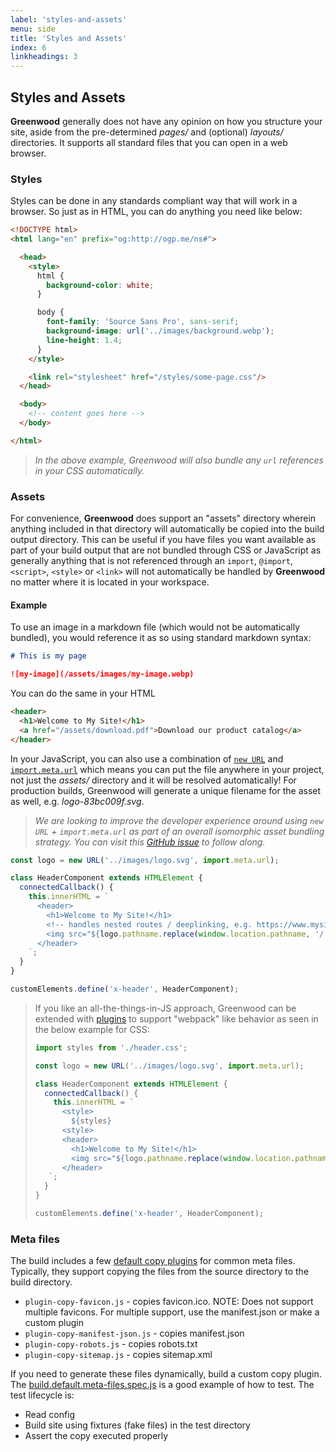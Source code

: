 ```yaml
---
label: 'styles-and-assets'
menu: side
title: 'Styles and Assets'
index: 6
linkheadings: 3
---
```


## Styles and Assets
**Greenwood** generally does not have any opinion on how you structure your site, aside from the pre-determined _pages/_ and (optional) _layouts/_ directories.  It supports all standard files that you can open in a web browser.


### Styles
Styles can be done in any standards compliant way that will work in a browser.  So just as in HTML, you can do anything you need like below:

```html
<!DOCTYPE html>
<html lang="en" prefix="og:http://ogp.me/ns#">

  <head>
    <style>
      html {
        background-color: white;
      }

      body {
        font-family: 'Source Sans Pro', sans-serif;
        background-image: url('../images/background.webp');
        line-height: 1.4;
      }
    </style>

    <link rel="stylesheet" href="/styles/some-page.css"/>
  </head>

  <body>
    <!-- content goes here -->
  </body>

</html>
```

> _In the above example, Greenwood will also bundle any `url` references in your CSS automatically._

### Assets

For convenience, **Greenwood** does support an "assets" directory wherein anything included in that directory will automatically be copied into the build output directory.  This can be useful if you have files you want available as part of your build output that are not bundled through CSS or JavaScript as generally anything that is not referenced through an `import`, `@import`, `<script>`, `<style>` or `<link>` will not automatically be handled by **Greenwood** no matter where it is located in your workspace.

#### Example

To use an image in a markdown file (which would not be automatically bundled), you would reference it as so using standard markdown syntax:

```md
# This is my page

![my-image](/assets/images/my-image.webp)
```

You can do the same in your HTML

```html
<header>
  <h1>Welcome to My Site!</h1>
  <a href="/assets/download.pdf">Download our product catalog</a>
</header>
```

In your JavaScript, you can also use a combination of [`new URL`](https://developer.mozilla.org/en-US/docs/Web/API/URL) and [`import.meta.url`](https://developer.mozilla.org/en-US/docs/Web/JavaScript/Reference/Operators/import.meta) which means you can put the file anywhere in your project, not just the _assets/_ directory and it will be resolved automatically!  For production builds, Greenwood will generate a unique filename for the asset as well, e.g. _logo-83bc009f.svg_.

> _We are looking to improve the developer experience around using `new URL` + `import.meta.url` as part of an overall isomorphic asset bundling strategy.  You can visit this [GitHub issue](https://github.com/ProjectEvergreen/greenwood/issues/1163) to follow along._

```js
const logo = new URL('../images/logo.svg', import.meta.url);

class HeaderComponent extends HTMLElement {
  connectedCallback() {
    this.innerHTML = `
      <header>
        <h1>Welcome to My Site!</h1>
        <!-- handles nested routes / deeplinking, e.g. https://www.mysite.com/some/page/ -->
        <img src="${logo.pathname.replace(window.location.pathname, '/')}" alt="Greenwood logo"/>
      </header>
    `;
  }
}

customElements.define('x-header', HeaderComponent);
```

> If you like an all-the-things-in-JS approach, Greenwood can be extended with [plugins](/plugins/) to support "webpack" like behavior as seen in the below example for CSS:
>
> ```javascript
> import styles from './header.css';
> 
> const logo = new URL('../images/logo.svg', import.meta.url);
>
> class HeaderComponent extends HTMLElement {
>   connectedCallback() {
>     this.innerHTML = `
>       <style>
>         ${styles}
>       <style>
>       <header>
>         <h1>Welcome to My Site!</h1>
>         <img src="${logo.pathname.replace(window.location.pathname, '/')}" alt="Greenwood logo"/>
>       </header>
>    `;
>   }
> }
>
> customElements.define('x-header', HeaderComponent);
> ```


### Meta files

The build includes a few [default copy plugins](https://github.com/ProjectEvergreen/greenwood/tree/master/packages/cli/src/plugins/copy) for common meta files.   Typically, they support copying the files from the source directory to the build directory.

* `plugin-copy-favicon.js` - copies favicon.ico.  NOTE:  Does not support multiple favicons.  For multiple support, use the manifest.json or make a custom plugin
* `plugin-copy-manifest-json.js` - copies manifest.json
* `plugin-copy-robots.js` - copies robots.txt
* `plugin-copy-sitemap.js` - copies sitemap.xml

If you need to generate these files dynamically, build a custom copy plugin.  The [build.default.meta-files.spec.js](https://github.com/ProjectEvergreen/greenwood/blob/master/packages/cli/test/cases/build.default.meta-files/build.default.meta-files.spec.js) is a good example of how to test.  The test lifecycle is:

* Read config
* Build site using fixtures (fake files) in the test directory
* Assert the copy executed properly

